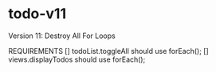 # todo-v11
Version 11:  Destroy All For Loops


REQUIREMENTS
[] todoList.toggleAll should use forEach();
[] views.displayTodos should use forEach();



